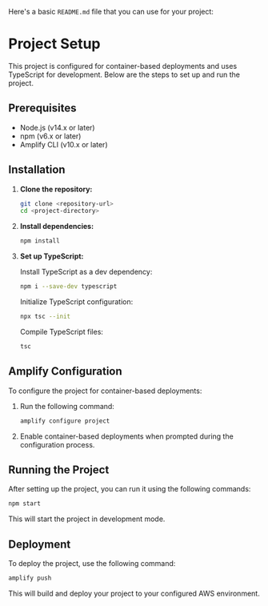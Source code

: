 Here's a basic `README.md` file that you can use for your project:

# Project Setup

This project is configured for container-based deployments and uses TypeScript for development. Below are the steps to set up and run the project.

## Prerequisites

- Node.js (v14.x or later)
- npm (v6.x or later)
- Amplify CLI (v10.x or later)

## Installation

1. **Clone the repository:**

   ```bash
   git clone <repository-url>
   cd <project-directory>
   ```

2. **Install dependencies:**

   ```bash
   npm install
   ```

3. **Set up TypeScript:**

   Install TypeScript as a dev dependency:

   ```bash
   npm i --save-dev typescript
   ```

   Initialize TypeScript configuration:

   ```bash
   npx tsc --init
   ```

   Compile TypeScript files:

   ```bash
   tsc
   ```

## Amplify Configuration

To configure the project for container-based deployments:

1. Run the following command:

   ```bash
   amplify configure project
   ```

2. Enable container-based deployments when prompted during the configuration process.

## Running the Project

After setting up the project, you can run it using the following commands:

```bash
npm start
```

This will start the project in development mode.

## Deployment

To deploy the project, use the following command:

```bash
amplify push
```

This will build and deploy your project to your configured AWS environment.
